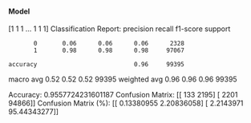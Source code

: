 #### Model
[1 1 1 ... 1 1 1]
Classification Report:
              precision    recall  f1-score   support

           0       0.06      0.06      0.06      2328
           1       0.98      0.98      0.98     97067

    accuracy                           0.96     99395
   macro avg       0.52      0.52      0.52     99395
weighted avg       0.96      0.96      0.96     99395

Accuracy: 0.9557724231601187
Confusion Matrix:
[[  133  2195]
 [ 2201 94866]]
Confusion Matrix (%):
[[ 0.13380955  2.20836058]
 [ 2.2143971  95.44343277]]
